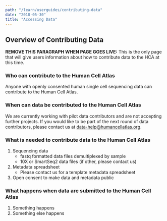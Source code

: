 ```yaml
---
path: "/learn/userguides/contributing-data"
date: "2018-05-30"
title: "Accessing Data"
---
```


## Overview of Contributing Data

**REMOVE THIS PARAGRAPH WHEN PAGE GOES LIVE:** This is the only page that will give users information about how to contribute data to the HCA at this time. 

### Who can contribute to the Human Cell Atlas

Anyone with openly consented human single cell sequencing data can contribute to the Human Cell Atlas.

### When can data be contributed to the Human Cell Atlas

We are currently working with pilot data contributors and are not accepting further projects. If you would like to be part of the next round of data contributors, please contact us at data-help@humancellatlas.org.

### What is needed to contribute data to the Human Cell Atlas

1. Sequencing data
    - fastq formatted data files demultiplexed by sample
    - 10X or SmartSeq2 data files (if other, please contact us)
1. Metadata spreadsheet
    - Please contact us for a template metadata spreadsheet
1. Open consent to make data and metadata public

### What happens when data are submitted to the Human Cell Atlas

1. Something happens
1. Something else happens
